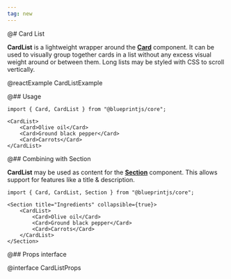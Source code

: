 ```yaml
---
tag: new
---
```


@# Card List

__CardList__ is a lightweight wrapper around the [__Card__](#core/components/card) component. It can be used to
visually group together cards in a list without any excess visual weight around or between them. Long lists may
be styled with CSS to scroll vertically.

@reactExample CardListExample

@## Usage

```tsx
import { Card, CardList } from "@blueprintjs/core";

<CardList>
    <Card>Olive oil</Card>
    <Card>Ground black pepper</Card>
    <Card>Carrots</Card>
</CardList>
```

@## Combining with Section

__CardList__ may be used as content for the [__Section__](#core/components/section) component. This allows support for
features like a title & description.

```tsx
import { Card, CardList, Section } from "@blueprintjs/core";

<Section title="Ingredients" collapsible={true}>
    <CardList>
        <Card>Olive oil</Card>
        <Card>Ground black pepper</Card>
        <Card>Carrots</Card>
    </CardList>
</Section>
```

@## Props interface

@interface CardListProps

